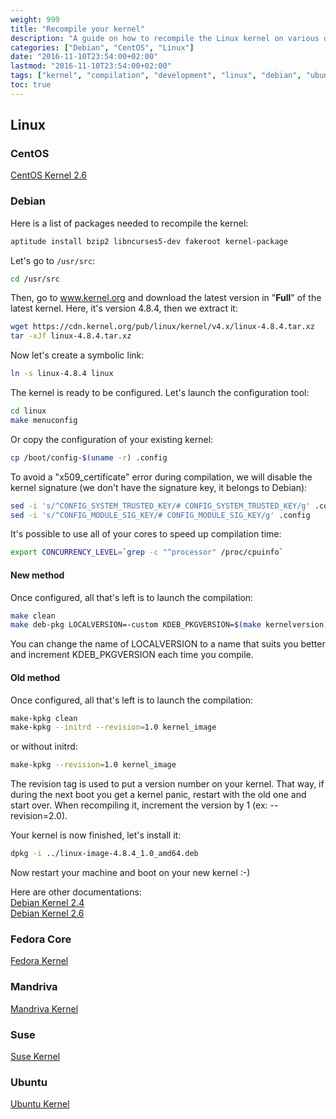 ```yaml
---
weight: 999
title: "Recompile your kernel"
description: "A guide on how to recompile the Linux kernel on various distributions including CentOS, Debian, Fedora, Mandriva, Suse, and Ubuntu"
categories: ["Debian", "CentOS", "Linux"]
date: "2016-11-10T23:54:00+02:00"
lastmod: "2016-11-10T23:54:00+02:00"
tags: ["kernel", "compilation", "development", "linux", "debian", "ubuntu", "centos"]
toc: true
---
```


## Linux

### CentOS

[CentOS Kernel 2.6](/pdf/centos-kernel.pdf)

### Debian

Here is a list of packages needed to recompile the kernel:

```bash
aptitude install bzip2 libncurses5-dev fakeroot kernel-package
```

Let's go to `/usr/src`:

```bash
cd /usr/src
```

Then, go to www.kernel.org and download the latest version in "**Full**" of the latest kernel. Here, it's version 4.8.4, then we extract it:

```bash
wget https://cdn.kernel.org/pub/linux/kernel/v4.x/linux-4.8.4.tar.xz
tar -xJf linux-4.8.4.tar.xz
```

Now let's create a symbolic link:

```bash
ln -s linux-4.8.4 linux
```

The kernel is ready to be configured. Let's launch the configuration tool:

```bash
cd linux
make menuconfig
```

Or copy the configuration of your existing kernel:

```bash
cp /boot/config-$(uname -r) .config
```

To avoid a "x509_certificate" error during compilation, we will disable the kernel signature (we don't have the signature key, it belongs to Debian):

```bash
sed -i 's/^CONFIG_SYSTEM_TRUSTED_KEY/# CONFIG_SYSTEM_TRUSTED_KEY/g' .config
sed -i 's/^CONFIG_MODULE_SIG_KEY/# CONFIG_MODULE_SIG_KEY/g' .config
```

It's possible to use all of your cores to speed up compilation time:

```bash
export CONCURRENCY_LEVEL=`grep -c "^processor" /proc/cpuinfo`
```

#### New method

Once configured, all that's left is to launch the compilation:

```bash
make clean
make deb-pkg LOCALVERSION=-custom KDEB_PKGVERSION=$(make kernelversion)-1 -j $CONCURRENCY_LEVEL
```

You can change the name of LOCALVERSION to a name that suits you better and increment KDEB_PKGVERSION each time you compile.

#### Old method

Once configured, all that's left is to launch the compilation:

```bash
make-kpkg clean
make-kpkg --initrd --revision=1.0 kernel_image
```

or without initrd:

```bash
make-kpkg --revision=1.0 kernel_image
```

The revision tag is used to put a version number on your kernel. That way, if during the next boot you get a kernel panic, restart with the old one and start over. When recompiling it, increment the version by 1 (ex: --revision=2.0).

Your kernel is now finished, let's install it:

```bash
dpkg -i ../linux-image-4.8.4_1.0_amd64.deb
```

Now restart your machine and boot on your new kernel :-)

Here are other documentations:  
[Debian Kernel 2.4](/pdf/debian-kernel-2.4.pdf)  
[Debian Kernel 2.6](/pdf/debian-kernel-2.6.pdf)

### Fedora Core

[Fedora Kernel](/pdf/fedora-kernel.pdf)

### Mandriva

[Mandriva Kernel](/pdf/mandriva-kernel.pdf)

### Suse

[Suse Kernel](/pdf/suse-kernel.pdf)

### Ubuntu

[Ubuntu Kernel](/pdf/ubuntu-kernel.pdf)
